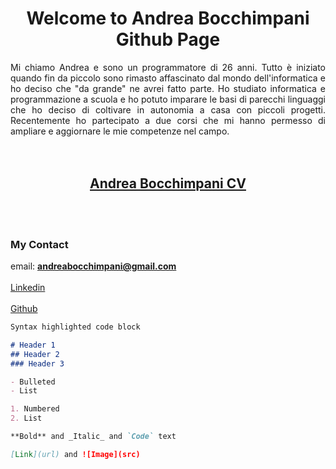 <h1 align = 'center'> Welcome to Andrea Bocchimpani Github Page </h1>

<div style="text-align:justify">
Mi chiamo Andrea e sono un programmatore di 26 anni. Tutto è iniziato quando fin da piccolo sono rimasto affascinato dal mondo dell'informatica e ho deciso che "da grande" ne avrei fatto parte. Ho studiato informatica e programmazione a scuola e ho potuto imparare le basi di parecchi linguaggi che ho deciso di coltivare in autonomia a casa con piccoli progetti.
Recentemente ho partecipato a due corsi che mi hanno permesso di ampliare e aggiornare le mie competenze nel campo. 
</div>


<br>
<br>
<h2 align = 'center'>
  <a href="https://github.com/andreabocchimpani">
    Andrea Bocchimpani CV
  </a>
</h2>
<br>
<br>

### My Contact

email: **andreabocchimpani@gmail.com**
<br>
<br>
[Linkedin](https://www.linkedin.com/in/andrea-bocchimpani-28a868150/)
<br>
<br>
[Github](https://github.com/andreabocchimpani)



```markdown
Syntax highlighted code block

# Header 1
## Header 2
### Header 3

- Bulleted
- List

1. Numbered
2. List

**Bold** and _Italic_ and `Code` text

[Link](url) and ![Image](src)
```
